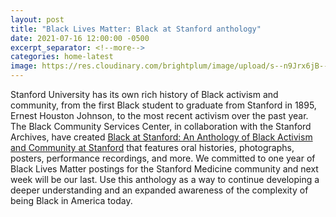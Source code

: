 ```yaml
---
layout: post
title: "Black Lives Matter: Black at Stanford anthology"
date: 2021-07-16 12:00:00 -0500
excerpt_separator: <!--more-->
categories: home-latest
image: https://res.cloudinary.com/brightplum/image/upload/s--n9Jrx6jB--/c_crop,g_face:center,h_300,w_384/v1641304808/blm-stanford-archive/posts/Ernest-Johnson.png
---
```


Stanford University has its own rich history of Black activism and community, from the first Black student to graduate from Stanford in 1895, Ernest Houston <!--more--> Johnson, to the most recent activism over the past year. The Black Community Services Center, in collaboration with the Stanford Archives, have created [Black at Stanford: An Anthology of Black Activism and Community at Stanford][anthology] that features oral histories, photographs, posters, performance recordings, and more. We committed to one year of Black Lives Matter postings for the Stanford Medicine community and next week will be our last. Use this anthology as a way to continue developing a deeper understanding and an expanded awareness of the complexity of being Black in America today.

[anthology]: https://r20.rs6.net/tn.jsp?f=001rKSQc4ZH_tRiZeVcXS8lR0V0CAG16jST8nNkW3LYH5E5ZH1RrS-6-xZ35vvj6ideuFdVU7IRDWBCUjBgdf76UJuCzmI1aoJAGr1AepjXhjL3Fvq_mnE6N7SU7Jj12xwhRPHzb6MyDgZoXLt9Z4GGYieexVkk71roIktDa2FP3Cc-HTCTUkEwOcHZl0OqtUiY&c=ctAzpt6uXWdYTepSx0Pe1ch67vg8v9x3f8XDRqCPDYV_3fwsXB-StA==&ch=v1PoK7TCfCgynOhPscFdOrfftwTcr4cnkAHFHh3JAUvV3XHQRwKoUA==
